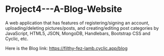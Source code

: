 # Project4---A-Blog-Website

A web application that has features of registering/signing an account, uploading/deleting pictures/posts, and creating/editing post categories by JavaScript, HTML5, JSON, MongoDB, Handlebars, Bootstrap CSS and Cyclic, etc. 

Here is the Blog link: https://filthy-fez-lamb.cyclic.app/blog 
